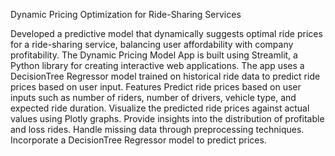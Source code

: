 Dynamic Pricing Optimization for Ride-Sharing Services

Developed a predictive model that dynamically suggests optimal ride prices for a ride-sharing service, balancing user affordability with company profitability. 
The Dynamic Pricing Model App is built using Streamlit, a Python library for creating interactive web applications. The app uses a DecisionTree Regressor model trained on historical ride data to predict ride prices based on user input.
Features
Predict ride prices based on user inputs such as number of riders, number of drivers, vehicle type, and expected ride duration.
Visualize the predicted ride prices against actual values using Plotly graphs.
Provide insights into the distribution of profitable and loss rides.
Handle missing data through preprocessing techniques.
Incorporate a DecisionTree Regressor model to predict prices.
